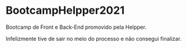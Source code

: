 # BootcampHelpper2021
Bootcamp de Front e Back-End promovido pela Helpper.

Infelizmente tive de sair no meio do processo e não consegui finalizar.
